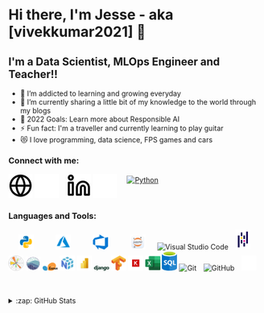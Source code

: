 # Hi there, I'm Jesse - aka [vivekkumar2021] 👋 

## I'm a Data Scientist, MLOps Engineer and Teacher!!

- 🌱 I’m addicted to learning and growing everyday
- 👯 I’m currently sharing a little bit of my knowledge to the world through my blogs
- 🥅 2022 Goals: Learn more about Responsible AI
- ⚡ Fun fact: I'm a traveller and currently learning to play guitar
- 😻 I love programming, data science, FPS games and cars

### Connect with me:

[![website](./img/globe-light.svg)](http://predictionoid.herokuapp.com/#gh-light-mode-only)
[![website](./img/globe-dark.svg)](http://predictionoid.herokuapp.com/#gh-dark-mode-only)
&nbsp;&nbsp;
[![website](./img/linkedin-light.svg)](https://www.linkedin.com/in/vivek-kumar-76457193/#gh-light-mode-only)
[![website](./img/linkedin-dark.svg)](https://www.linkedin.com/in/vivek-kumar-76457193/#gh-dark-mode-only)
&nbsp;&nbsp;
<a href="mailto:reachvivekkumar94@gmail.com"> <img src="https://cdn.jsdelivr.net/npm/simple-icons@v3/icons/gmail.svg" alt="Python" height="26" style="vertical-align:top; margin:4px"></a>

### Languages and Tools:

<p align="left">
<img alt="Python" width="30px" src="./img/python.png" hspace="20"/>
<img alt="Azure" width="30px" src="./img/azure.svg" hspace="20"/>
<img alt="Azure DevOps" width="30px" src="./img/azuredevops.png" hspace="20"/>
<img alt="Jupyter" width="30px" src="./img/jupyter.png" hspace="20"/>
<img alt="Visual Studio Code" width="30px" src="https://cdn.jsdelivr.net/gh/devicons/devicon/icons/vscode/vscode-original.svg" style="padding-right:10px;" />
<img alt="Pandas" width="30px" src="./img/pandas.svg" />
<img alt="Matplotlib" width="30px" src="./img/matplotlib.svg" />
<img alt="Seaborn" width="30px" src="./img/seaborn.svg" />
<img alt="SKLearn" width="30px" src="./img/sklearn.svg" />
<img alt="Numpy" width="30px" src="./img/numpy.svg" />
<img alt="PowerBI" width="30px" src="./img/powerbi.png" />
<img alt="Django" width="30px" src="./img/django.png" />
<img alt="Tensorflow" width="30px" src="./img/tensorflow.svg" />
<img alt="Keras" width="30px" src="./img/keras.png" />
<img alt="Excel" width="30px" src="./img/excel.svg" />
<img alt="SQL" width="30px" src="./img/sql.png" />
<img alt="Git" width="30px" src="https://cdn.jsdelivr.net/gh/devicons/devicon/icons/git/git-original.svg" style="padding-right:10px;" />
<img alt="GitHub" width="30px" src="https://user-images.githubusercontent.com/3369400/139448065-39a229ba-4b06-434b-bc67-616e2ed80c8f.png" style="padding-right:10px;" />
<img alt="Terminal" width="30px" src="./img/terminal-dark.svg" />
</p>

<br />
<br />

<details>
  <summary>:zap: GitHub Stats</summary>

  <img align="left" alt="vivekkumar2021's GitHub Stats" src="https://github-readme-stats.vercel.app/api?username=vivekkumar2021&show_icons=true&hide_border=false&title_color=ff652f&icon_color=FFE400&bg_color=09131B&text_color=ffffff&border_color=0c1a25" />

</details>

[website]: http://predictionoid.herokuapp.com/
[linkedin]: https://www.linkedin.com/in/vivek-kumar-76457193/

